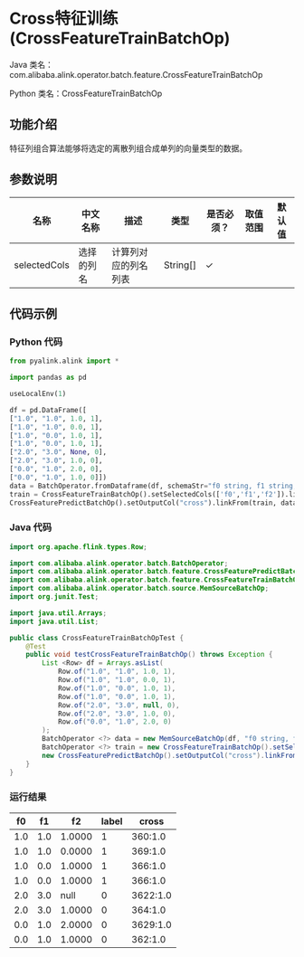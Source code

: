 # Cross特征训练 (CrossFeatureTrainBatchOp)
Java 类名：com.alibaba.alink.operator.batch.feature.CrossFeatureTrainBatchOp

Python 类名：CrossFeatureTrainBatchOp


## 功能介绍
特征列组合算法能够将选定的离散列组合成单列的向量类型的数据。

## 参数说明


| 名称 | 中文名称 | 描述 | 类型 | 是否必须？ | 取值范围 | 默认值 |
| --- | --- | --- | --- | --- | --- | --- |
| selectedCols | 选择的列名 | 计算列对应的列名列表 | String[] | ✓ |  |  |


## 代码示例
### Python 代码
```python
from pyalink.alink import *

import pandas as pd

useLocalEnv(1)

df = pd.DataFrame([
["1.0", "1.0", 1.0, 1],
["1.0", "1.0", 0.0, 1],
["1.0", "0.0", 1.0, 1],
["1.0", "0.0", 1.0, 1],
["2.0", "3.0", None, 0],
["2.0", "3.0", 1.0, 0],
["0.0", "1.0", 2.0, 0],
["0.0", "1.0", 1.0, 0]])
data = BatchOperator.fromDataframe(df, schemaStr="f0 string, f1 string, f2 double, label bigint")
train = CrossFeatureTrainBatchOp().setSelectedCols(['f0','f1','f2']).linkFrom(data)
CrossFeaturePredictBatchOp().setOutputCol("cross").linkFrom(train, data).collectToDataframe()
```
### Java 代码
```java
import org.apache.flink.types.Row;

import com.alibaba.alink.operator.batch.BatchOperator;
import com.alibaba.alink.operator.batch.feature.CrossFeaturePredictBatchOp;
import com.alibaba.alink.operator.batch.feature.CrossFeatureTrainBatchOp;
import com.alibaba.alink.operator.batch.source.MemSourceBatchOp;
import org.junit.Test;

import java.util.Arrays;
import java.util.List;

public class CrossFeatureTrainBatchOpTest {
	@Test
	public void testCrossFeatureTrainBatchOp() throws Exception {
		List <Row> df = Arrays.asList(
			Row.of("1.0", "1.0", 1.0, 1),
			Row.of("1.0", "1.0", 0.0, 1),
			Row.of("1.0", "0.0", 1.0, 1),
			Row.of("1.0", "0.0", 1.0, 1),
			Row.of("2.0", "3.0", null, 0),
			Row.of("2.0", "3.0", 1.0, 0),
			Row.of("0.0", "1.0", 2.0, 0)
		);
		BatchOperator <?> data = new MemSourceBatchOp(df, "f0 string, f1 string, f2 double, label int");
		BatchOperator <?> train = new CrossFeatureTrainBatchOp().setSelectedCols("f0", "f1", "f2").linkFrom(data);
		new CrossFeaturePredictBatchOp().setOutputCol("cross").linkFrom(train, data).print();
	}
}
```

### 运行结果

f0|f1|f2|label|cross
--|--|--|-----|-----
1.0|1.0|1.0000|1|$36$0:1.0
1.0|1.0|0.0000|1|$36$9:1.0
1.0|0.0|1.0000|1|$36$6:1.0
1.0|0.0|1.0000|1|$36$6:1.0
2.0|3.0|null|0|$36$22:1.0
2.0|3.0|1.0000|0|$36$4:1.0
0.0|1.0|2.0000|0|$36$29:1.0
0.0|1.0|1.0000|0|$36$2:1.0
